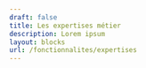 ```yaml
---
draft: false
title: Les expertises métier
description: Lorem ipsum
layout: blocks
url: /fonctionnalites/expertises
---
```

